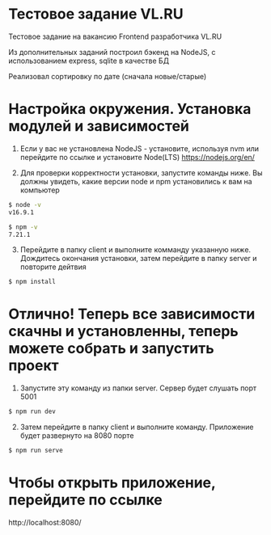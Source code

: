 # Тестовое задание VL.RU
Тестовое задание на вакансию Frontend разработчика VL.RU

Из дополнительных заданий построил бэкенд на NodeJS, с использованием express, sqlite в качестве БД

Реализовал сортировку по дате (сначала новые/старые)

# Настройка окружения. Установка модулей и зависимостей

1. Если у вас не установлена NodeJS - установите, используя nvm или перейдите по ссылке и установите Node(LTS) https://nodejs.org/en/

2. Для проверки корректности установки, запустите команды ниже. Вы должны увидеть, какие версии node и npm установились к вам на компьютер


```sh
$ node -v
v16.9.1

$ npm -v
7.21.1
```

3. Перейдите в папку client и выполните комманду указанную ниже. Дождитесь окончания установки, затем перейдите в папку server и повторите дейтвия
```sh
$ npm install
```
# Отлично! Теперь все зависимости скачны и установленны, теперь можете собрать и запустить проект

1. Запустите эту команду из папки server. Сервер будет слушать порт 5001
```sh
$ npm run dev
```
2. Затем перейдите в папку client и выполните команду. Приложение будет развернуто на 8080 порте
```sh
$ npm run serve
```
# Чтобы открыть приложение, перейдите по ссылке 
http://localhost:8080/
